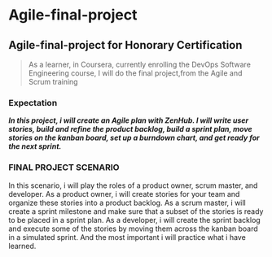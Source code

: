 # Agile-final-project
## Agile-final-project for Honorary Certification 

> As a learner, in Coursera, currently enrolling the DevOps Software Engineering course, I will do the final project,from the Agile and Scrum training 

### Expectation

***In this project, i will create an Agile plan with ZenHub. I will write user stories, build and refine the product backlog, build a sprint plan, move stories on the kanban board, set up a burndown chart, and get ready for the next sprint.***

### FINAL PROJECT SCENARIO  

In this scenario, i will play the roles of a product owner, scrum master, and developer. As a product owner, i will create stories for your team and organize these stories into a product backlog. As a scrum master, i will create a sprint milestone and make sure that a subset of the stories is ready to be placed in a sprint plan. As a developer, i will create the sprint backlog and execute some of the stories by moving them across the kanban board in a simulated sprint. And the most important i will practice what i have learned.

